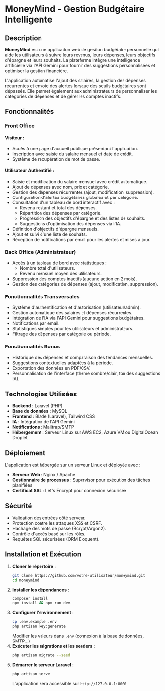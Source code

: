 # MoneyMind - Gestion Budgétaire Intelligente

## Description

**MoneyMind** est une application web de gestion budgétaire personnelle qui aide les utilisateurs à suivre leurs revenus, leurs dépenses, leurs objectifs d'épargne et leurs souhaits. La plateforme intègre une intelligence artificielle via l'API Gemini pour fournir des suggestions personnalisées et optimiser la gestion financière.

L'application automatise l'ajout des salaires, la gestion des dépenses récurrentes et envoie des alertes lorsque des seuils budgétaires sont dépassés. Elle permet également aux administrateurs de personnaliser les catégories de dépenses et de gérer les comptes inactifs.

## Fonctionnalités

### Front Office

#### Visiteur :

- Accès à une page d'accueil publique présentant l'application.
- Inscription avec saisie du salaire mensuel et date de crédit.
- Système de récupération de mot de passe.

#### Utilisateur Authentifié :

- Saisie et modification du salaire mensuel avec crédit automatique.
- Ajout de dépenses avec nom, prix et catégorie.
- Gestion des dépenses récurrentes (ajout, modification, suppression).
- Configuration d'alertes budgétaires globales et par catégorie.
- Consultation d'un tableau de bord interactif avec :
  - Revenu restant et total des dépenses.
  - Répartition des dépenses par catégorie.
  - Progression des objectifs d'épargne et des listes de souhaits.
  - Suggestions d'optimisation des dépenses via l'IA.
- Définition d'objectifs d'épargne mensuels.
- Ajout et suivi d'une liste de souhaits.
- Réception de notifications par email pour les alertes et mises à jour.

### Back Office (Administrateur)

- Accès à un tableau de bord avec statistiques :
  - Nombre total d'utilisateurs.
  - Revenu mensuel moyen des utilisateurs.
- Suppression des comptes inactifs (aucune action en 2 mois).
- Gestion des catégories de dépenses (ajout, modification, suppression).

### Fonctionnalités Transversales

- Système d'authentification et d'autorisation (utilisateur/admin).
- Gestion automatique des salaires et dépenses récurrentes.
- Intégration de l'IA via l'API Gemini pour suggestions budgétaires.
- Notifications par email.
- Statistiques simples pour les utilisateurs et administrateurs.
- Filtrage des dépenses par catégorie ou période.

### Fonctionnalités Bonus

- Historique des dépenses et comparaison des tendances mensuelles.
- Suggestions contextuelles adaptées à la période.
- Exportation des données en PDF/CSV.
- Personnalisation de l'interface (thème sombre/clair, ton des suggestions IA).

## Technologies Utilisées

- **Backend** : Laravel (PHP)
- **Base de données** : MySQL 
- **Frontend** : Blade (Laravel), Tailwind CSS
- **IA** : Intégration de l'API Gemini
- **Notifications** : Mailtrap/SMTP
- **Hébergement** : Serveur Linux sur AWS EC2, Azure VM ou DigitalOcean Droplet

## Déploiement

L'application est hébergée sur un serveur Linux et déployée avec :

- **Serveur Web** : Nginx / Apache
- **Gestionnaire de processus** : Supervisor pour exécution des tâches planifiées
- **Certificat SSL** : Let's Encrypt pour connexion sécurisée

## Sécurité

- Validation des entrées côté serveur.
- Protection contre les attaques XSS et CSRF.
- Hachage des mots de passe (Bcrypt/Argon2).
- Contrôle d'accès basé sur les rôles.
- Requêtes SQL sécurisées (ORM Eloquent).

## Installation et Exécution

1. **Cloner le répertoire** :
   ```sh
   git clone https://github.com/votre-utilisateur/moneymind.git
   cd moneymind
   ```
2. **Installer les dépendances** :
   ```sh
   composer install
   npm install && npm run dev
   ```
3. **Configurer l'environnement** :
   ```sh
   cp .env.example .env
   php artisan key:generate
   ```
   Modifier les valeurs dans `.env` (connexion à la base de données, SMTP...)
4. **Exécuter les migrations et les seeders** :
   ```sh
   php artisan migrate --seed
   ```
5. **Démarrer le serveur Laravel** :
   ```sh
   php artisan serve
   ```
   L'application sera accessible sur `http://127.0.0.1:8000`

